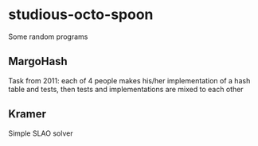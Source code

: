 # studious-octo-spoon
Some random programs

## MargoHash

Task from 2011: each of 4 people makes his/her implementation of a hash table and tests, then tests and implementations are mixed to each other

## Kramer

Simple SLAO solver
